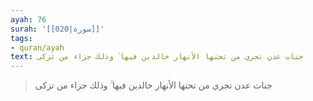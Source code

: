 ```yaml
---
ayah: 76
surah: '[[020|سورة]]'
tags:
- quran/ayah
text: جنات عدن تجري من تحتها الأنهار خالدين فيها ۚ وذلك جزاء من تزكى
---
```

> جنات عدن تجري من تحتها الأنهار خالدين فيها ۚ وذلك جزاء من تزكى
